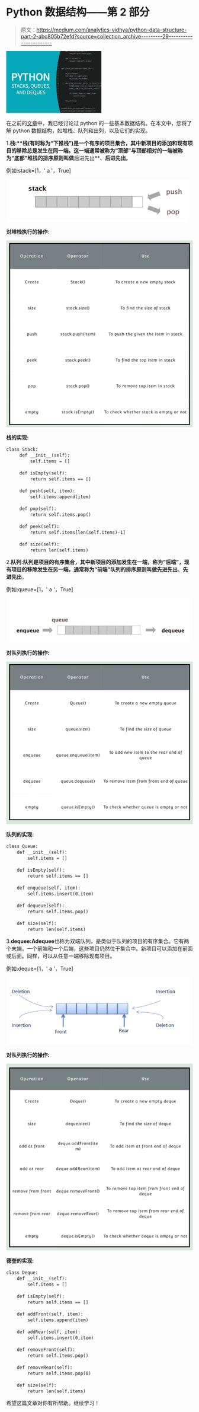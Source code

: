 # Python 数据结构——第 2 部分

> 原文：<https://medium.com/analytics-vidhya/python-data-structure-part-2-abc805b72efd?source=collection_archive---------29----------------------->

![](img/0226a24d52bb46de46798f5d0e486585.png)

在之前的[文章](https://agrawalprachi1179.medium.com/python-data-structure-part-1-62a5184ea3c)中，我已经讨论过 python 的一些基本数据结构。在本文中，您将了解 python 数据结构，如堆栈、队列和出列，以及它们的实现。

1.**栈:****栈**(有时称为“下推栈”)是一个有序的项目集合，其中新项目的添加和现有项目的移除总是发生在同一端。这一端通常被称为“顶部”与顶部相对的一端被称为“底部”堆栈的排序原则叫做**后进先出**、**后进先出**。

例如:stack=[1，' a '，True]

![](img/66074eb925653d3a0a44fcf263ff4c81.png)

**对堆栈执行的操作**:

![](img/07ab6cc4eca898c8c8e6e9aaa065ff87.png)

**栈的实现:**

```
class Stack:
     def __init__(self):
         self.items = []

     def isEmpty(self):
         return self.items == []

     def push(self, item):
         self.items.append(item)

     def pop(self):
         return self.items.pop()

     def peek(self):
         return self.items[len(self.items)-1]

     def size(self):
         return len(self.items)
```

2.**队列:**队列是项目的有序集合，其中新项目的添加发生在一端，称为“后端”，现有项目的移除发生在另一端，通常称为“前端”队列的排序原则叫做**先进先出**、**先进先出**。

例如:queue=[1，' a '，True]

![](img/7eec260320a5d15f025e88e4426f0898.png)

**对队列执行的操作:**

![](img/00018098576842467d51c5619180ea71.png)

**队列的实现:**

```
class Queue:
    def __init__(self):
        self.items = []

    def isEmpty(self):
        return self.items == []

    def enqueue(self, item):
        self.items.insert(0,item)

    def dequeue(self):
        return self.items.pop()

    def size(self):
        return len(self.items)
```

3.**dequee:**A**dequee**也称为双端队列，是类似于队列的项目的有序集合。它有两个末端，一个前端和一个后端，这些项目仍然位于集合中。新项目可以添加在前面或后面。同样，可以从任意一端移除现有项目。

例如:deque=[1，' a '，True]

![](img/15f8b9815b0c76e3d517226440634242.png)

**对队列执行的操作:**

![](img/623563bbae39a9fa3e983e81fa8d507f.png)

**德奎的实现:**

```
class Deque:
    def __init__(self):
        self.items = []

    def isEmpty(self):
        return self.items == []

    def addFront(self, item):
        self.items.append(item)

    def addRear(self, item):
        self.items.insert(0,item)

    def removeFront(self):
        return self.items.pop()

    def removeRear(self):
        return self.items.pop(0)

    def size(self):
        return len(self.items)
```

希望这篇文章对你有所帮助。继续学习！